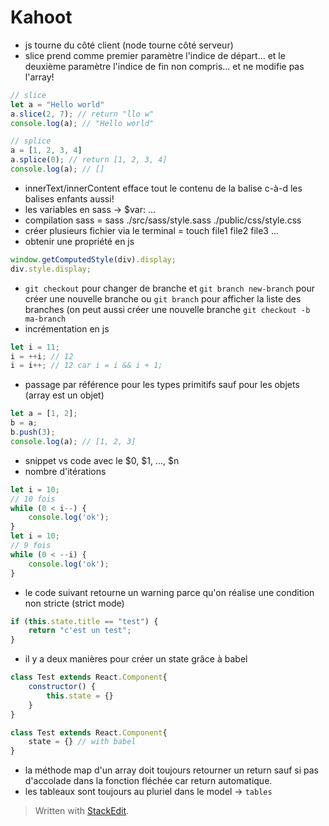 ﻿# Kahoot
- js tourne du côté client (node tourne côté serveur)
- slice prend comme premier paramètre l'indice de départ... et le deuxième paramètre l'indice de fin non compris... et ne modifie pas l'array!
```js
// slice
let a = "Hello world"
a.slice(2, 7); // return "llo w"
console.log(a); // "Hello world"

// splice
a = [1, 2, 3, 4]
a.splice(0); // return [1, 2, 3, 4]
console.log(a); // []
```
- innerText/innerContent efface tout le contenu de la balise c-à-d les balises enfants aussi!
-  les variables en sass -> $var: ...
- compilation sass = sass ./src/sass/style.sass ./public/css/style.css
- créer plusieurs fichier via le terminal = touch file1 file2 file3 ...
- obtenir une propriété en js
```js
window.getComputedStyle(div).display;
div.style.display;
```
- `git checkout` pour changer de branche et `git branch new-branch` pour créer une nouvelle branche ou `git branch` pour afficher la liste des branches (on peut aussi créer une nouvelle branche `git checkout -b ma-branch`
- incrémentation en js
```js
let i = 11;
i = ++i; // 12
i = i++; // 12 car i = i && i + 1;
```
- passage par référence pour les types primitifs sauf pour les objets (array est un objet)
```js
let a = [1, 2];
b = a;
b.push(3);
console.log(a); // [1, 2, 3]
```
- snippet vs code avec le $0, $1, ..., $n
- nombre d'itérations
```js
let i = 10;
// 10 fois
while (0 < i--) {
    console.log('ok');
}
let i = 10;
// 9 fois
while (0 < --i) {
    console.log('ok');
}
```
- le code suivant retourne un warning parce qu'on réalise une condition non stricte (strict mode)
```js
if (this.state.title == "test") {
	return "c'est un test";
}
```
- il y a deux manières pour créer un state grâce à babel
```js
class Test extends React.Component{
	constructor() {
		this.state = {}
	}
}

class Test extends React.Component{
	state = {} // with babel
}
```
- la méthode map d'un array doit toujours retourner un return sauf si pas d'accolade dans la fonction fléchée car return automatique.
- les tableaux sont toujours au pluriel dans le model -> `tables`

> Written with [StackEdit](https://stackedit.io/).
